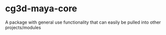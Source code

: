# cg3d-maya-core
A package with general use functionality that can easily be pulled into other projects/modules
